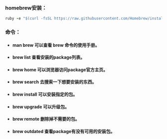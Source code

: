 ### homebrew安装：

```ruby
ruby -e "$(curl -fsSL https://raw.githubusercontent.com/Homebrew/install/master/install)"
```

### 命令：

* #### man brew 可以查看 brew 命令的使用手册。
* #### brew list 查看安装的package列表。

* #### brew home 可以浏览器访问package官方主页。
* #### brew search 去搜索一下想要安装的东西。
* #### brew install 可以安装指定的包。
* #### brew upgrade 可以升级包。
* #### brew remote 删除掉不需要的包。
* #### brew outdated 查看package有没有可用的安装包。




